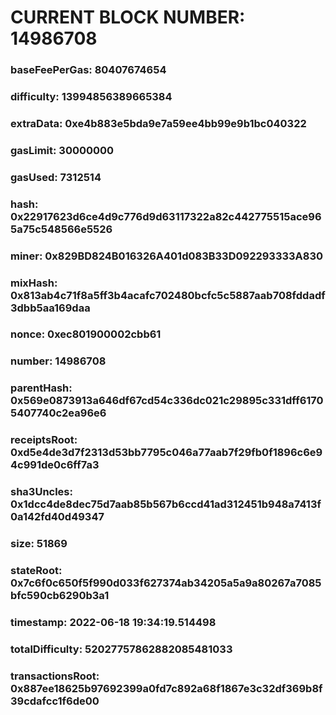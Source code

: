 # CURRENT BLOCK NUMBER: 14986708

### baseFeePerGas: 80407674654
### difficulty: 13994856389665384
### extraData: 0xe4b883e5bda9e7a59ee4bb99e9b1bc040322
### gasLimit: 30000000
### gasUsed: 7312514
### hash: 0x22917623d6ce4d9c776d9d63117322a82c442775515ace965a75c548566e5526
### miner: 0x829BD824B016326A401d083B33D092293333A830
### mixHash: 0x813ab4c71f8a5ff3b4acafc702480bcfc5c5887aab708fddadf3dbb5aa169daa
### nonce: 0xec801900002cbb61
### number: 14986708
### parentHash: 0x569e0873913a646df67cd54c336dc021c29895c331dff61705407740c2ea96e6
### receiptsRoot: 0xd5e4de3d7f2313d53bb7795c046a77aab7f29fb0f1896c6e94c991de0c6ff7a3
### sha3Uncles: 0x1dcc4de8dec75d7aab85b567b6ccd41ad312451b948a7413f0a142fd40d49347
### size: 51869
### stateRoot: 0x7c6f0c650f5f990d033f627374ab34205a5a9a80267a7085bfc590cb6290b3a1
### timestamp: 2022-06-18 19:34:19.514498
### totalDifficulty: 52027757862882085481033
### transactionsRoot: 0x887ee18625b97692399a0fd7c892a68f1867e3c32df369b8f39cdafcc1f6de00
